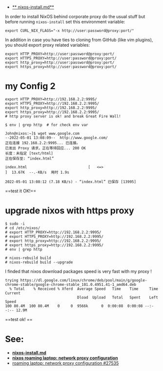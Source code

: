   
- [ ** nixos-install.md**](https://gist.github.com/kuznero/dfacede512d5cbec42b6150ba1208063#file-nixos-install-md)
  
In order to install NixOS behind corporate proxy do the usual stuff but before running `nixos-install` set this environment variable:

```
export CURL_NIX_FLAGS="-x http://user:password@proxy:port/"
```


In addition in case you have ties to cloning from GitHub (like vim plugins), you should export proxy related variables:
```
export HTTP_PROXY=http://user:password@proxy:port/
export HTTPS_PROXY=http://user:password@proxy:port/
export http_proxy=http://user:password@proxy:port/
export https_proxy=http://user:password@proxy:port/
```


# my Config 2

```
export HTTP_PROXY=http://192.168.2.2:9995/
export HTTPS_PROXY=http://192.168.2.2:9995/
export http_proxy=http://192.168.2.2:9995/
export https_proxy=http://192.168.2.2:9995/
# http proxy server is ok! and break Great Fire Wall!

$ env | grep http  # for check env var

```

```
John@nixos:~]$ wget www.google.com
--2022-05-01 13:08:09--  http://www.google.com/
正在连接 192.168.2.2:9995... 已连接。
已发出 Proxy 请求，正在等待回应... 200 OK
长度：未指定 [text/html]
正在保存至: “index.html”

index.html                            [   <=>                                                        ]  13.67K  --.-KB/s  用时 1.9s    

2022-05-01 13:08:12 (7.18 KB/s) - “index.html” 已保存 [13995]

```
==test it OK!==

# upgrade nixos with https proxy
```
$ sudo -i
# cd /etc/nixos/
# export HTTP_PROXY=http://192.168.2.2:9995/
# export HTTPS_PROXY=http://192.168.2.2:9995/
# export http_proxy=http://192.168.2.2:9995/
# export https_proxy=http://192.168.2.2:9995/
# env | grep http 

# nixos-rebuild build
# nixos-rebuild build --upgrade

```
I finded that  nixos download packages speed is very fast with my proxy !
```
trying https://dl.google.com/linux/chrome/deb/pool/main/g/google-chrome-stable/google-chrome-stable_101.0.4951.41-1_amd64.deb
  % Total    % Received % Xferd  Average Speed   Time    Time     Time  Current
                                 Dload  Upload   Total   Spent    Left  Speed
100 80.4M  100 80.4M    0     0  9566k      0  0:00:08  0:00:08 --:--:-- 12.9M

```
==test ok! == 

# See:

-   [**nixos-install.md**](https://gist.github.com/kuznero/dfacede512d5cbec42b6150ba1208063#file-nixos-install-md)
-   [**nixos roaming laptop: network proxy configuration**](https://www.reddit.com/r/NixOS/comments/6od9vy/nixos_roaming_laptop_network_proxy_configuration/)
-   [roaming laptop: network proxy configuration #27535](https://github.com/NixOS/nixpkgs/issues/27535)
